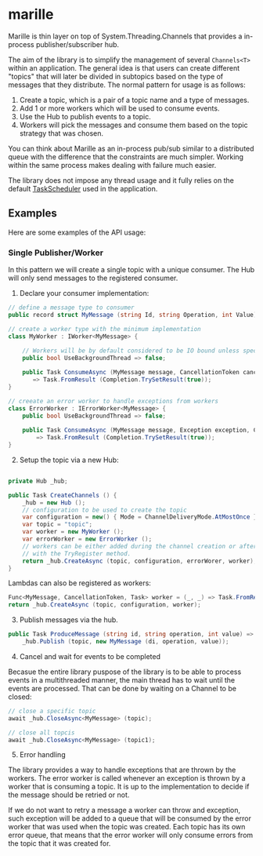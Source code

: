 # marille
Marille is thin layer on top of System.Threading.Channels that provides a in-process publisher/subscriber hub.

The aim of the library is to simplify the management of several `Channels<T>` within an application. The general idea
is that users can create different "topics" that will later be divided in subtopics based on the type of
messages that they distribute. The normal pattern for usage is as follows:

1. Create a topic, which is a pair of a topic name and a type of messages.
2. Add 1 or more workers which will be used to consume events.
3. Use the Hub to publish events to a topic.
4. Workers will pick the messages and consume them based on the topic strategy that was chosen.

You can think about Marille as an in-process pub/sub similar to a distributed queue with the difference
that the constraints are much simpler. Working within the same process makes dealing with failure much easier.

The library does not impose any thread usage and it fully relies on the default [TaskScheduler](https://learn.microsoft.com/en-us/dotnet/fundamentals/runtime-libraries/system-threading-tasks-taskscheduler) used in 
the application.

## Examples

Here are some examples of the API usage:

### Single Publisher/Worker

In this pattern we will create a single topic with a unique consumer. The Hub will only send messages to the registered
consumer. 

1. Declare your consumer implementation:

```csharp
// define a message type to consumer
public record struct MyMessage (string Id, string Operation, int Value);

// create a worker type with the minimum implementation 
class MyWorker : IWorker<MyMessage> {
    
    // Workers will be by default considered to be IO bound unless specified otherwise
    public bool UseBackgroundThread => false;

    public Task ConsumeAsync (MyMessage message, CancellationToken cancellationToken = default)
       => Task.FromResult (Completion.TrySetResult(true));
}

// creeate an error worker to handle exceptions from workers
class ErrorWorker : IErrorWorker<MyMessage> {
    public bool UseBackgroundThread => false;
    
    public Task ConsumeAsync (MyMessage message, Exception exception, CancellationToken cancellationToken = default)
        => Task.FromResult (Completion.TrySetResult(true));
}

```

2. Setup the topic via a new Hub:

```csharp

private Hub _hub;

public Task CreateChannels () {
    _hub = new Hub ();
    // configuration to be used to create the topic
    var configuration = new() { Mode = ChannelDeliveryMode.AtMostOnce };
    var topic = "topic";
    var worker = new MyWorker ();
    var errorWorker = new ErrorWorker ();
    // workers can be either added during the channel creation or after the fact
    // with the TryRegister method.
    return _hub.CreateAsync (topic, configuration, errorWorer, worker);
}
```

Lambdas can also be registered as workers:

```csharp
Func<MyMessage, CancellationToken, Task> worker = (_, _) => Task.FromResult (true);
return _hub.CreateAsync (topic, configuration, worker);
```

3. Publish messages via the hub.

```csharp
public Task ProduceMessage (string id, string operation, int value) =>
    _hub.Publish (topic, new MyMessage (di, operation, value));
```

4. Cancel and wait for events to be completed

Becasue the entire library puspose of the library is to be able to process 
events in a multithreaded manner, the main thread has to wait until the events
are processed. That can be done by waiting on a Channel to be closed:

```csharp
// close a specific topic
await _hub.CloseAsync<MyMessage> (topic);

// close all topcis
await _hub.CloseAsync<MyMessage> (topic1);
```

5. Error handling

The library provides a way to handle exceptions that are thrown by the workers. The error worker is called
whenever an exception is thrown by a worker that is consuming a topic. It is up to the implementation to decide 
if the message should be retried or not. 

If we do not want to retry a message a worker can throw and exception, such exception will be added to a queue that 
will be consumed by the error worker that was used when the topic was created. Each topic has its own error queue, that
means that the error worker will only consume errors from the topic that it was created for.



